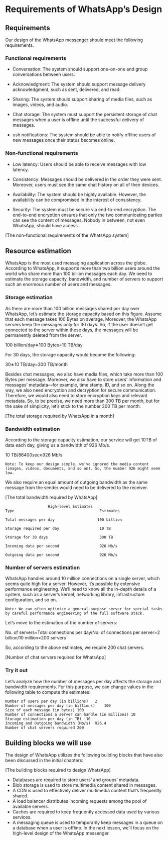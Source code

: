 # Requirements of WhatsApp’s Design
## Requirements
Our design of the WhatsApp messenger should meet the following requirements.

### Functional requirements
- Conversation: The system should support one-on-one and group conversations between users.

- Acknowledgment: The system should support message delivery acknowledgment, such as sent, delivered, and read.

- Sharing: The system should support sharing of media files, such as images, videos, and audio.

- Chat storage: The system must support the persistent storage of chat messages when a user is offline until the successful delivery of messages.

- ush notifications: The system should be able to notify offline users of new messages once their status becomes online.

### Non-functional requirements
- Low latency: Users should be able to receive messages with low latency.

- Consistency: Messages should be delivered in the order they were sent. Moreover, users must see the same chat history on all of their devices.

- Availability: The system should be highly available. However, the availability can be compromised in the interest of consistency.

- Security: The system must be secure via end-to-end encryption. The end-to-end encryption ensures that only the two communicating parties can see the content of messages. Nobody in between, not even WhatsApp, should have access.

[The non-functional requirements of the WhatsApp system]

## Resource estimation
WhatsApp is the most used messaging application across the globe. According to WhatsApp, it supports more than two billion users around the world who share more than 100 billion messages each day. We need to estimate the storage capacity, bandwidth, and number of servers to support such an enormous number of users and messages.


### Storage estimation
As there are more than 100 billion messages shared per day over WhatsApp, let’s estimate the storage capacity based on this figure. Assume that each message takes 100 Bytes on average. Moreover, the WhatsApp servers keep the messages only for 30 days. So, if the user doesn’t get connected to the server within these days, the messages will be permanently deleted from the server.

100 billion/day∗100 Bytes=10 TB/day

For 30 days, the storage capacity would become the following:

30∗10 TB/day=300 TB/month

Besides chat messages, we also have media files, which take more than 100 Bytes per message. Moreover, we also have to store users’ information and messages’ metadata—for example, time stamp, ID, and so on. Along the way, we also need encryption and decryption for secure communication. Therefore, we would also need to store encryption keys and relevant metadata. So, to be precise, we need more than 300 TB per month, but for the sake of simplicity, let’s stick to the number 300 TB per month.

[The total storage required by WhatsApp in a month]

### Bandwidth estimation
According to the storage capacity estimation, our service will get 10TB of data each day, giving us a bandwidth of 926 Mb/s.

10 TB/86400sec≈926 Mb/s

```
Note: To keep our design simple, we’ve ignored the media content (images, videos, documents, and so on). So, the number 926 might seem low.
```
We also require an equal amount of outgoing bandwidth as the same message from the sender would need to be delivered to the receiver.

[The total bandwidth required by WhatsApp]

```
                   High-level Estimates
Type                                      Estimates

Total messages per day                   100 billion

Storage required per day                  10 TB

Storage for 30 days                       300 TB

Incoming data per second                  926 Mb/s

Outgoing data per second                  926 Mb/s

```

### Number of servers estimation
WhatsApp handles around 10 million connections on a single server, which seems quite high for a server. However, it’s possible by extensive performance engineering. We’ll need to know all the in-depth details of a system, such as a server’s kernel, networking library, infrastructure configuration, and so on.
```
Note: We can often optimize a general-purpose server for special tasks by careful performance engineering of the full software stack.
```
Let’s move to the estimation of the number of servers:

No. of servers=Total connections per day/No. of connections per server=2 billion/10 million=200 servers

So, according to the above estimates, we require 200 chat servers.


[Number of chat servers required for WhatsApp]

### Try it out
Let’s analyze how the number of messages per day affects the storage and bandwidth requirements. For this purpose, we can change values in the following table to compute the estimates:

```
Number of users per day (in billions)	2
Number of messages per day (in billions)	100
Size of each message (in bytes)	100
Number of connections a server can handle (in millions)	10
Storage estimation per day (in TB)	10
Incoming and Outgoing bandwidth (Mb/s)	926.4
Number of chat servers required 200
```

## Building blocks we will use
The design of WhatsApp utilizes the following building blocks that have also been discussed in the initial chapters:

[The building blocks required to design WhatsApp]

- Databases are required to store users’ and groups’ metadata.
- Blob storage is used to store multimedia content shared in messages.
- A CDN is used to effectively deliver multimedia content that’s frequently shared.
- A load balancer distributes incoming requests among the pool of available servers.
- Caches are required to keep frequently accessed data used by various services.
- A messaging queue is used to temporarily keep messages in a queue on a database when a user is offline.
In the next lesson, we’ll focus on the high-level design of the WhatsApp messenger.



